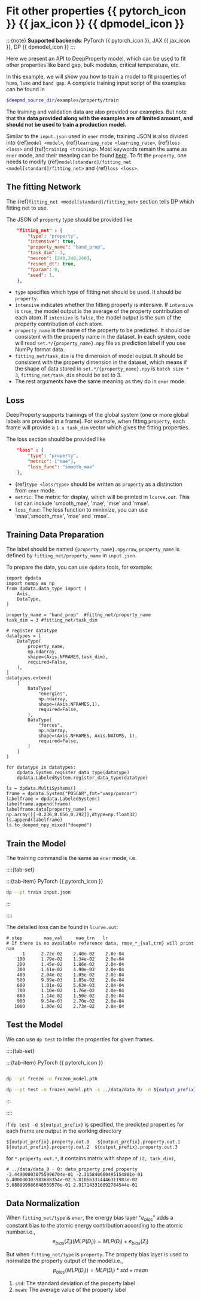 # Fit other properties {{ pytorch_icon }} {{ jax_icon }} {{ dpmodel_icon }}

:::{note}
**Supported backends**: PyTorch {{ pytorch_icon }}, JAX {{ jax_icon }}, DP {{ dpmodel_icon }}
:::

Here we present an API to DeepProperty model, which can be used to fit other properties like band gap, bulk modulus, critical temperature, etc.

In this example, we will show you how to train a model to fit properties of `humo`, `lumo` and `band gap`. A complete training input script of the examples can be found in

```bash
$deepmd_source_dir/examples/property/train
```

The training and validation data are also provided our examples. But note that **the data provided along with the examples are of limited amount, and should not be used to train a production model.**

Similar to the `input.json` used in `ener` mode, training JSON is also divided into {ref}`model <model>`, {ref}`learning_rate <learning_rate>`, {ref}`loss <loss>` and {ref}`training <training>`. Most keywords remain the same as `ener` mode, and their meaning can be found [here](train-se-atten.md). To fit the `property`, one needs to modify {ref}`model[standard]/fitting_net <model[standard]/fitting_net>` and {ref}`loss <loss>`.

## The fitting Network

The {ref}`fitting_net <model[standard]/fitting_net>` section tells DP which fitting net to use.

The JSON of `property` type should be provided like

```json
	"fitting_net" : {
		"type": "property",
        "intensive": true,
        "property_name": "band_prop",
        "task_dim": 3,
		"neuron": [240,240,240],
		"resnet_dt": true,
		"fparam": 0,
		"seed": 1,
	},
```

- `type` specifies which type of fitting net should be used. It should be `property`.
- `intensive` indicates whether the fitting property is intensive. If `intensive` is `true`, the model output is the average of the property contribution of each atom. If `intensive` is `false`, the model output is the sum of the property contribution of each atom.
- `property_name` is the name of the property to be predicted. It should be consistent with the property name in the dataset. In each system, code will read `set.*/{property_name}.npy` file as prediction label if you use NumPy format data.
- `fitting_net/task_dim` is the dimension of model output. It should be consistent with the property dimension in the dataset, which means if the shape of data stored in `set.*/{property_name}.npy` is `batch size * 3`, `fitting_net/task_dim` should be set to 3.
- The rest arguments have the same meaning as they do in `ener` mode.

## Loss

DeepProperty supports trainings of the global system (one or more global labels are provided in a frame). For example, when fitting `property`, each frame will provide a `1 x task_dim` vector which gives the fitting properties. 

The loss section should be provided like

```json
	"loss" : {
		"type": "property",
        "metric": ["mae"],
        "loss_func": "smooth_mae"
	},
```

- {ref}`type <loss/type>` should be written as `property` as a distinction from `ener` mode.
- `metric`: The metric for display, which will be printed in `lcurve.out`. This list can include 'smooth_mae', 'mae', 'mse' and 'rmse'.
- `loss_func`: The loss function to minimize, you can use 'mae','smooth_mae', 'mse' and 'rmse'.

## Training Data Preparation

The label should be named `{property_name}.npy/raw`, `property_name` is defined by `fitting_net/property_name` in `input.json`.

To prepare the data, you can use `dpdata` tools, for example:
```
import dpdata
import numpy as np
from dpdata.data_type import (
    Axis,
    DataType,
)

property_name = "band_prop"  #fittng_net/property_name
task_dim = 3 #fitting_net/task_dim

# register datatype
datatypes = [
    DataType(
        property_name,
        np.ndarray,
        shape=(Axis.NFRAMES,task_dim),
        required=False,
    ),
]
datatypes.extend(
    [
        DataType(
            "energies",
            np.ndarray,
            shape=(Axis.NFRAMES,1),
            required=False,
        ),
        DataType(
            "forces",
            np.ndarray,
            shape=(Axis.NFRAMES, Axis.NATOMS, 1),
            required=False,
        )
    ]
)

for datatype in datatypes:
    dpdata.System.register_data_type(datatype)
    dpdata.LabeledSystem.register_data_type(datatype)

ls = dpdata.MultiSystems()
frame = dpdata.System("POSCAR",fmt="vasp/poscar")
labelframe = dpdata.LabeledSystem()
labelframe.append(frame)
labelframe.data[property_name] = np.array([[-0.236,0.056,0.292]],dtype=np.float32)
ls.append(labelframe)
ls.to_deepmd_npy_mixed("deepmd")
```

## Train the Model

The training command is the same as `ener` mode, i.e.

::::{tab-set}

:::{tab-item} PyTorch {{ pytorch_icon }}

```bash
dp --pt train input.json
```

:::

::::

The detailed loss can be found in `lcurve.out`:

```
# step        mae_val     mae_trn   lr      
# If there is no available reference data, rmse_*_{val,trn} will print nan
      1      2.72e-02    2.40e-02    2.0e-04
    100      1.79e-02    1.34e-02    2.0e-04
    200      1.45e-02    1.86e-02    2.0e-04
    300      1.61e-02    4.90e-03    2.0e-04
    400      2.04e-02    1.05e-02    2.0e-04
    500      9.09e-03    1.85e-02    2.0e-04
    600      1.01e-02    5.63e-03    2.0e-04
    700      1.10e-02    1.76e-02    2.0e-04
    800      1.14e-02    1.50e-02    2.0e-04
    900      9.54e-03    2.70e-02    2.0e-04
   1000      1.00e-02    2.73e-02    2.0e-04
```

## Test the Model

We can use `dp test` to infer the properties for given frames.

::::{tab-set}

:::{tab-item} PyTorch {{ pytorch_icon }}

```bash

dp --pt freeze -o frozen_model.pth

dp --pt test -m frozen_model.pth -s ../data/data_0/ -d ${output_prefix} -n 100
```

:::

::::

if `dp test -d ${output_prefix}` is specified, the predicted properties for each frame are output in the working directory

```
${output_prefix}.property.out.0   ${output_prefix}.property.out.1  ${output_prefix}.property.out.2  ${output_prefix}.property.out.3
```

for `*.property.out.*`, it contains matrix with shape of `(2, task_dim)`,

```
# ../data/data_0 - 0: data_property pred_property
-2.449000030755996704e-01 -2.315840660495154801e-01
6.400000303983688354e-02 5.810663314446311983e-02
3.088999986648559570e-01 2.917143316092784544e-01
```

## Data Normalization
When `fitting_net/type` is `ener`, the energy bias layer “$e_{bias}$” adds a constant bias to the atomic energy contribution according to the atomic number.i.e., 
$$e_{bias} (Z_i) (MLP(D_i))= MLP(D_i) + e_{bias} (Z_i)$$

But when `fitting_net/type` is `property`. The property bias layer is used to normalize the property output of the model.i.e.,
$$p_{bias} (MLP(D_i))= MLP(D_i) * std+ mean$$
1. `std`: The standard deviation of the property label
2. `mean`: The average value of the property label